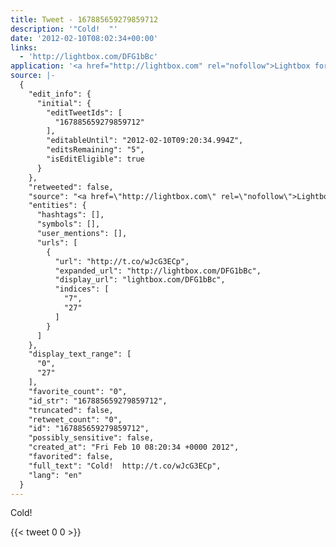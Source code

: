 ```yaml
---
title: Tweet - 167885659279859712
description: '"Cold!  "'
date: '2012-02-10T08:02:34+00:00'
links:
  - 'http://lightbox.com/DFG1bBc'
application: '<a href="http://lightbox.com" rel="nofollow">Lightbox for Android</a>'
source: |-
  {
    "edit_info": {
      "initial": {
        "editTweetIds": [
          "167885659279859712"
        ],
        "editableUntil": "2012-02-10T09:20:34.994Z",
        "editsRemaining": "5",
        "isEditEligible": true
      }
    },
    "retweeted": false,
    "source": "<a href=\"http://lightbox.com\" rel=\"nofollow\">Lightbox for Android</a>",
    "entities": {
      "hashtags": [],
      "symbols": [],
      "user_mentions": [],
      "urls": [
        {
          "url": "http://t.co/wJcG3ECp",
          "expanded_url": "http://lightbox.com/DFG1bBc",
          "display_url": "lightbox.com/DFG1bBc",
          "indices": [
            "7",
            "27"
          ]
        }
      ]
    },
    "display_text_range": [
      "0",
      "27"
    ],
    "favorite_count": "0",
    "id_str": "167885659279859712",
    "truncated": false,
    "retweet_count": "0",
    "id": "167885659279859712",
    "possibly_sensitive": false,
    "created_at": "Fri Feb 10 08:20:34 +0000 2012",
    "favorited": false,
    "full_text": "Cold!  http://t.co/wJcG3ECp",
    "lang": "en"
  }
---
```

Cold!  
    
{{< tweet 0 0 >}}
    
